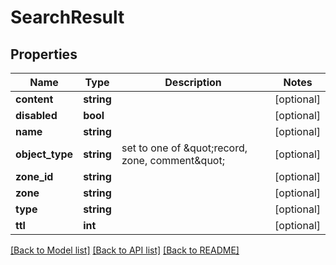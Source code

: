 # SearchResult

## Properties
Name | Type | Description | Notes
------------ | ------------- | ------------- | -------------
**content** | **string** |  | [optional] 
**disabled** | **bool** |  | [optional] 
**name** | **string** |  | [optional] 
**object_type** | **string** | set to one of \&quot;record, zone, comment\&quot; | [optional] 
**zone_id** | **string** |  | [optional] 
**zone** | **string** |  | [optional] 
**type** | **string** |  | [optional] 
**ttl** | **int** |  | [optional] 

[[Back to Model list]](../README.md#documentation-for-models) [[Back to API list]](../README.md#documentation-for-api-endpoints) [[Back to README]](../README.md)


